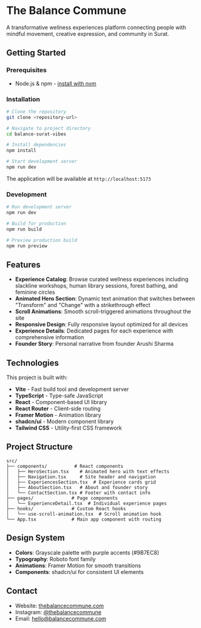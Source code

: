 # The Balance Commune

A transformative wellness experiences platform connecting people with mindful movement, creative expression, and community in Surat.

## Getting Started

### Prerequisites

- Node.js & npm - [install with nvm](https://github.com/nvm-sh/nvm#installing-and-updating)

### Installation

```bash
# Clone the repository
git clone <repository-url>

# Navigate to project directory
cd balance-surat-vibes

# Install dependencies
npm install

# Start development server
npm run dev
```

The application will be available at `http://localhost:5173`

### Development

```bash
# Run development server
npm run dev

# Build for production
npm run build

# Preview production build
npm run preview
```

## Features

- **Experience Catalog**: Browse curated wellness experiences including slackline workshops, human library sessions, forest bathing, and feminine circles
- **Animated Hero Section**: Dynamic text animation that switches between "Transform" and "Change" with a strikethrough effect
- **Scroll Animations**: Smooth scroll-triggered animations throughout the site
- **Responsive Design**: Fully responsive layout optimized for all devices
- **Experience Details**: Dedicated pages for each experience with comprehensive information
- **Founder Story**: Personal narrative from founder Arushi Sharma

## Technologies

This project is built with:

- **Vite** - Fast build tool and development server
- **TypeScript** - Type-safe JavaScript
- **React** - Component-based UI library
- **React Router** - Client-side routing
- **Framer Motion** - Animation library
- **shadcn/ui** - Modern component library
- **Tailwind CSS** - Utility-first CSS framework

## Project Structure

```
src/
├── components/          # React components
│   ├── HeroSection.tsx    # Animated hero with text effects
│   ├── Navigation.tsx     # Site header and navigation
│   ├── ExperiencesSection.tsx  # Experience cards grid
│   ├── AboutSection.tsx   # About and founder story
│   └── ContactSection.tsx # Footer with contact info
├── pages/              # Page components
│   └── ExperienceDetail.tsx  # Individual experience pages
├── hooks/              # Custom React hooks
│   └── use-scroll-animation.tsx  # Scroll animation hook
└── App.tsx             # Main app component with routing
```

## Design System

- **Colors**: Grayscale palette with purple accents (#9B7EC8)
- **Typography**: Roboto font family
- **Animations**: Framer Motion for smooth transitions
- **Components**: shadcn/ui for consistent UI elements

## Contact

- Website: [thebalancecommune.com](https://thebalancecommune.com)
- Instagram: [@thebalancecommune](https://instagram.com/thebalancecommune)
- Email: hello@balancecommune.com
